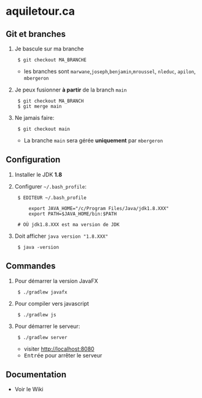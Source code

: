 # aquiletour.ca

## Git et branches

1. Je bascule sur ma branche

        $ git checkout MA_BRANCHE

    * les branches sont `marwane`,`joseph`,`benjamin`,`mroussel`, `nleduc`, `apilon`, `mbergeron`

1. Je peux fusionner **à partir** de la branch `main`

        $ git checkout MA_BRANCH
        $ git merge main

1. Ne jamais faire:

        $ git checkout main

    * La branche `main` sera gérée **uniquement** par `mbergeron`

## Configuration

1. Installer le JDK **1.8**

1. Configurer `~/.bash_profile`:

        $ EDITEUR ~/.bash_profile

            export JAVA_HOME="/c/Program Files/Java/jdk1.8.XXX"
            export PATH=$JAVA_HOME/bin:$PATH

        # OÙ jdk1.8.XXX est ma version de JDK

1. Doit afficher `java version "1.8.XXX"`

        $ java -version


## Commandes

1. Pour démarrer la version JavaFX

        $ ./gradlew javafx

1. Pour compiler vers javascript

        $ ./gradlew js

1. Pour démarrer le serveur:

        $ ./gradlew server
        
    * visiter <a href="http://localhost:8080">http://localhost:8080</a>
    * <kbd>Entrée</kbd> pour arrêter le serveur


## Documentation

* Voir le Wiki
